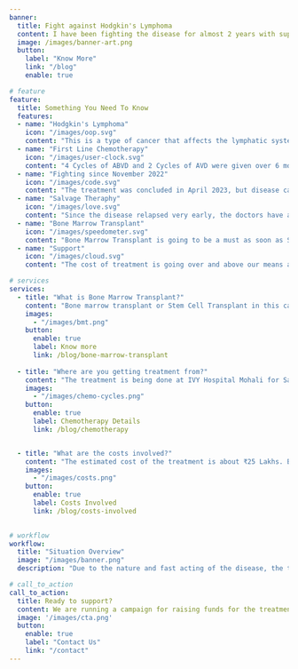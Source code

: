```yaml
---
banner:
  title: Fight against Hodgkin's Lymphoma
  content: I have been fighting the disease for almost 2 years with support from my family but it has relapsed and acting very fast. 
  image: /images/banner-art.png
  button:
    label: "Know More"
    link: "/blog"
    enable: true

# feature
feature: 
  title: Something You Need To Know
  features:
  - name: "Hodgkin's Lymphoma"
    icon: "/images/oop.svg"
    content: "This is a type of cancer that affects the lymphatic system, part of immune system of body."
  - name: "First Line Chemotherapy"
    icon: "/images/user-clock.svg"
    content: "4 Cycles of ABVD and 2 Cycles of AVD were given over 6 months."
  - name: "Fighting since November 2022"
    icon: "/images/code.svg"
    content: "The treatment was concluded in April 2023, but disease came back in January 2024 which is less than a year."
  - name: "Salvage Theraphy"
    icon: "/images/love.svg"
    content: "Since the disease relapsed very early, the doctors have advised following a more advanced regime."
  - name: "Bone Marrow Transplant"
    icon: "/images/speedometer.svg"
    content: "Bone Marrow Transplant is going to be a must as soon as Salvage therapy is complete."
  - name: "Support"
    icon: "/images/cloud.svg"
    content: "The cost of treatment is going over and above our means and require additional support from community."

# services
services:
  - title: "What is Bone Marrow Transplant?"
    content: "Bone marrow transplant or Stem Cell Transplant in this case is where a high dose chemotherapy will be performed to neutralize all the cells in body so that newer and healthier cells can be formed instead of diseased ones."
    images:
      - "/images/bmt.png"
    button:
      enable: true
      label: Know more
      link: /blog/bone-marrow-transplant
      
  - title: "Where are you getting treatment from?"
    content: "The treatment is being done at IVY Hospital Mohali for Salvage Therapy and once disease is under control, Bone Marrow Transplant will be done at Rajiv Gandhi Cancer Institute, New Delhi."
    images:
      - "/images/chemo-cycles.png"
    button:
      enable: true
      label: Chemotherapy Details
      link: /blog/chemotherapy


  - title: "What are the costs involved?"
    content: "The estimated cost of the treatment is about ₹25 Lakhs. Because of the relapse, the treatment is more aggressive and hence the cost is going to be higher."
    images: 
      - "/images/costs.png"
    button:
      enable: true
      label: Costs Involved
      link: /blog/costs-involved
  

# workflow
workflow: 
  title: "Situation Overview"
  image: "/images/banner.png"
  description: "Due to the nature and fast acting of the disease, the treatment is aggressive and expensive."

# call_to_action
call_to_action:
  title: Ready to support?
  content: We are running a campaign for raising funds for the treatment and are looking for any form of help big or small.
  image: '/images/cta.png'
  button:
    enable: true
    label: "Contact Us"
    link: "/contact"
---
```

